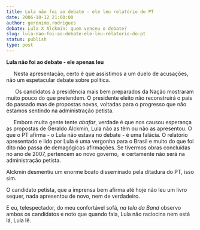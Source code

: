 ```yaml
---
title: Lula não foi ao debate - ele leu relatório do PT
date: 2006-10-12 21:00:00
author: geronimo.rodrigues
debate: Lula X Alckmin: quem venceu o debate?
slug: lula-nao-foi-ao-debate-ele-leu-relatorio-do-pt
status: publish 
type: post
---
```


**Lula não foi ao debate - ele apenas leu**


     Nesta apresentação, certo é que assistimos a um duelo de acusações, não um espetacular debate sobre política.


      Os candidatos à presidência mais bem preparados da Nação mostraram muito pouco do que pretendem. O presidente eleito não reconstruirá o país do passado mas de propostas novas, voltadas para o progresso que não estamos sentindo na administração petista.


     Embora muita gente tente *abafar*, verdade é que nos causou esperança as propostas de Geraldo Alckmin, Lula não as têm ou não as apresentou. O que o PT afirma - o Lula não estava no debate - é uma falácia. O relatório apresentado e lido por Lula é uma vergonha para o Brasil e muito do que foi dito não passa de demagógicas afirmações. Se tivermos obras concluídas no ano de 2007, pertencem ao novo governo,  e certamente não será na administração petista.


Alckmin desmentiu um enorme boato disseminado pela ditadura do PT, isso sim.


O candidato petista, que a imprensa bem afirma até hoje não leu um livro sequer, nada apresentou de novo, nem de verdadeiro.


E eu, telespectador, do meu confortável sofá, *na tela da Band* observo ambos os candidatos e noto que quando fala, Lula não raciocina nem está lá, Lula lê.



